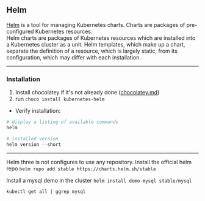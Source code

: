 ## Helm
[Helm](https://helm.sh/) is a tool for managing Kubernetes charts. Charts are packages of pre-configured Kubernetes resources.  
 Helm charts are packages of Kubernetes resources which are installed into a Kubernetes cluster as a unit. Helm templates, which make up a chart, separate the definition of a resource, which is largely static, from its configuration, which may differ with each installation.

---
### Installation

1. Install chocolatey if it's not already done  ([chocolatey.md](../windows/chocolatey.md))
2. run `choco install kubernetes-helm`

- Verify installation:

```powershell
# display a listing of available commands
helm

# installed version
helm version --short

```

---

Helm three is not configures to use any repository.
Install the official helm repo
`helm repo add stable https://charts.helm.sh/stable`

Install a mysql demo in the cluster
`helm install demo-mysql stable/mysql`


`kubectl get all | ggrep mysql`

